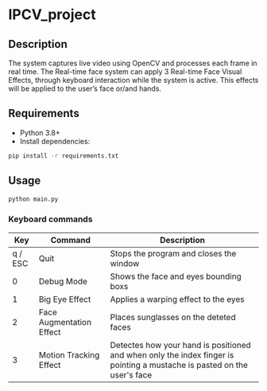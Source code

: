 # IPCV_project

## Description
The system captures live video using OpenCV and processes each frame in real time.  The Real-time face system can apply 3 Real-time Face Visual Effects, through keyboard interaction while the system is active.  This effects will be applied to the user’s face or/and hands.

## Requirements
- Python 3.8+
- Install dependencies:
```bash
pip install -r requirements.txt
```

## Usage
```bash
python main.py
```

### Keyboard commands
|Key|Command|Description|
|-|-|-|
|q / ESC|Quit|Stops the program and closes the window|
|0|Debug Mode|Shows the face and eyes bounding boxs|
|1|Big Eye Effect|Applies a warping effect to the eyes|
|2|Face Augmentation Effect|Places sunglasses on the deteted faces|
|3|Motion Tracking Effect|Detectes how your hand is positioned and when only the index finger is pointing a mustache is pasted on the user's face|

